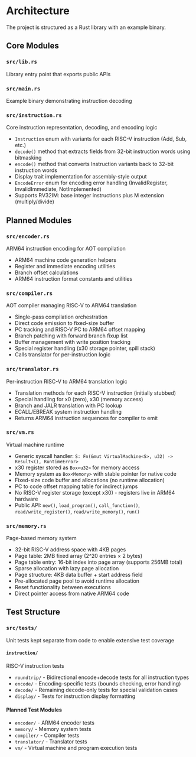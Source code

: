 # Architecture

The project is structured as a Rust library with an example binary.

## Core Modules

### `src/lib.rs`
Library entry point that exports public APIs

### `src/main.rs`
Example binary demonstrating instruction decoding

### `src/instruction.rs`
Core instruction representation, decoding, and encoding logic
- `Instruction` enum with variants for each RISC-V instruction (Add, Sub, etc.)
- `decode()` method that extracts fields from 32-bit instruction words using bitmasking
- `encode()` method that converts Instruction variants back to 32-bit instruction words
- Display trait implementation for assembly-style output
- `EncodeError` enum for encoding error handling (InvalidRegister, InvalidImmediate, NotImplemented)
- Supports RV32IM: base integer instructions plus M extension (multiply/divide)

## Planned Modules

### `src/encoder.rs`
ARM64 instruction encoding for AOT compilation
- ARM64 machine code generation helpers
- Register and immediate encoding utilities
- Branch offset calculations
- ARM64 instruction format constants and utilities

### `src/compiler.rs`
AOT compiler managing RISC-V to ARM64 translation
- Single-pass compilation orchestration
- Direct code emission to fixed-size buffer
- PC tracking and RISC-V PC to ARM64 offset mapping
- Branch patching with forward branch fixup list
- Buffer management with write position tracking
- Special register handling (x30 storage pointer, spill stack)
- Calls translator for per-instruction logic

### `src/translator.rs`
Per-instruction RISC-V to ARM64 translation logic
- Translation methods for each RISC-V instruction (initially stubbed)
- Special handling for x0 (zero), x30 (memory access)
- Branch and JALR translation with PC lookup
- ECALL/EBREAK system instruction handling
- Returns ARM64 instruction sequences for compiler to emit

### `src/vm.rs`
Virtual machine runtime
- Generic syscall handler: `S: Fn(&mut VirtualMachine<S>, u32) -> Result<(), RuntimeError>`
- x30 register stored as `Box<u32>` for memory access
- Memory system as `Box<Memory>` with stable pointer for native code
- Fixed-size code buffer and allocations (no runtime allocation)
- PC to code offset mapping table for indirect jumps
- No RISC-V register storage (except x30) - registers live in ARM64 hardware
- Public API: `new()`, `load_program()`, `call_function()`, `read/write_register()`, `read/write_memory()`, `run()`

### `src/memory.rs`
Page-based memory system
- 32-bit RISC-V address space with 4KB pages
- Page table: 2MB fixed array (2^20 entries × 2 bytes)
- Page table entry: 16-bit index into page array (supports 256MB total)
- Sparse allocation with lazy page allocation
- Page structure: 4KB data buffer + start address field
- Pre-allocated page pool to avoid runtime allocation
- Reset functionality between executions
- Direct pointer access from native ARM64 code

## Test Structure

### `src/tests/`
Unit tests kept separate from code to enable extensive test coverage

#### `instruction/`
RISC-V instruction tests
- `roundtrip/` - Bidirectional encode+decode tests for all instruction types
- `encode/` - Encoding-specific tests (bounds checking, error handling)
- `decode/` - Remaining decode-only tests for special validation cases
- `display/` - Tests for instruction display formatting

#### Planned Test Modules
- `encoder/` - ARM64 encoder tests
- `memory/` - Memory system tests
- `compiler/` - Compiler tests
- `translator/` - Translator tests
- `vm/` - Virtual machine and program execution tests
